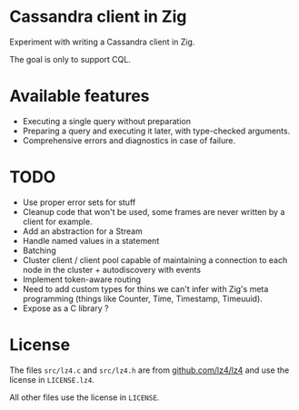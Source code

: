 # Cassandra client in Zig

Experiment with writing a Cassandra client in Zig.

The goal is only to support CQL.

# Available features

* Executing a single query without preparation
* Preparing a query and executing it later, with type-checked arguments.
* Comprehensive errors and diagnostics in case of failure.

TODO
====

* Use proper error sets for stuff
* Cleanup code that won't be used, some frames are never written by a client for example.
* Add an abstraction for a Stream
* Handle named values in a statement
* Batching
* Cluster client / client pool capable of maintaining a connection to each node in the cluster + autodiscovery with events
* Implement token-aware routing
* Need to add custom types for thins we can't infer with Zig's meta programming (things like Counter, Time, Timestamp, Timeuuid).
* Expose as a C library ?

# License

The files `src/lz4.c` and `src/lz4.h` are from [github.com/lz4/lz4](https://github.com/lz4/lz4/tree/dev) and use the license in `LICENSE.lz4`.

All other files use the license in `LICENSE`.
